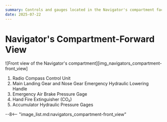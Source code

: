 ```yaml
---
summary: Controls and gauges located in the Navigator's compartment facing forward.
date: 2025-07-22
---
```


# Navigator's Compartment-Forward View

![Front view of the Navigator's compartment][img_navigators_compartment-front_view]

1. Radio Compass Control Unit
2. Main Landing Gear and Nose Gear Emergency Hydraulic Lowering Handle
3. Emergency Air Brake Pressure Gage
4. Hand Fire Extinguisher (CO₂)
5. Accumulator Hydraulic Pressure Gages

<!-- links -->
--8<-- "image_list.md:navigators_compartment-front_view"